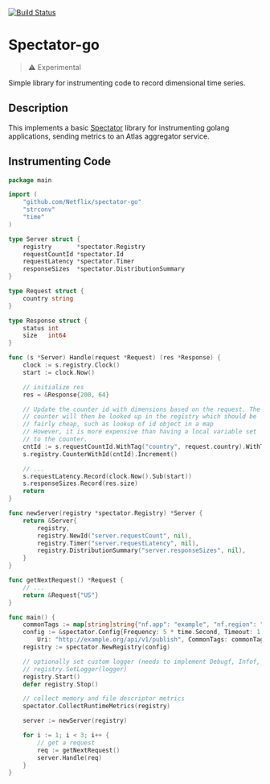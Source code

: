 [![Build Status](https://travis-ci.org/Netflix/spectator-go.svg?branch=master)](https://travis-ci.org/Netflix/spectator-go) 
# Spectator-go

> :warning: Experimental
 
Simple library for instrumenting code to record dimensional time series.

## Description

This implements a basic [Spectator](https://github.com/Netflix/spectator)
library for instrumenting golang applications, sending metrics to an Atlas
aggregator service.

## Instrumenting Code

```go
package main

import (
	"github.com/Netflix/spectator-go"
	"strconv"
	"time"
)

type Server struct {
	registry       *spectator.Registry
	requestCountId *spectator.Id
	requestLatency *spectator.Timer
	responseSizes  *spectator.DistributionSummary
}

type Request struct {
	country string
}

type Response struct {
	status int
	size   int64
}

func (s *Server) Handle(request *Request) (res *Response) {
	clock := s.registry.Clock()
	start := clock.Now()

	// initialize res
	res = &Response{200, 64}

	// Update the counter id with dimensions based on the request. The
	// counter will then be looked up in the registry which should be
	// fairly cheap, such as lookup of id object in a map
	// However, it is more expensive than having a local variable set
	// to the counter.
	cntId := s.requestCountId.WithTag("country", request.country).WithTag("status", strconv.Itoa(res.status))
	s.registry.CounterWithId(cntId).Increment()

	// ...
	s.requestLatency.Record(clock.Now().Sub(start))
	s.responseSizes.Record(res.size)
	return
}

func newServer(registry *spectator.Registry) *Server {
	return &Server{
		registry,
		registry.NewId("server.requestCount", nil),
		registry.Timer("server.requestLatency", nil),
		registry.DistributionSummary("server.responseSizes", nil),
	}
}

func getNextRequest() *Request {
	// ...
	return &Request{"US"}
}

func main() {
	commonTags := map[string]string{"nf.app": "example", "nf.region": "us-west-1"}
	config := &spectator.Config{Frequency: 5 * time.Second, Timeout: 1 * time.Second,
		Uri: "http://example.org/api/v1/publish", CommonTags: commonTags}
	registry := spectator.NewRegistry(config)

	// optionally set custom logger (needs to implement Debugf, Infof, Errorf)
	// registry.SetLogger(logger)
	registry.Start()
	defer registry.Stop()

	// collect memory and file descriptor metrics
	spectator.CollectRuntimeMetrics(registry)

	server := newServer(registry)

	for i := 1; i < 3; i++ {
		// get a request
		req := getNextRequest()
		server.Handle(req)
	}
}

```


